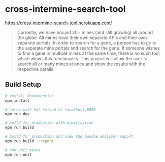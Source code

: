 # cross-intermine-search-tool

https://cross-intermine-search-tool.herokuapp.com/
> Currently, we have around 30+ mines (and still growing) all around the globe. All mines have their own separate APIs and their own separate portals. In order to search for a gene, a person has to go to the separate mine portals and search for the gene. If someone wishes to find a gene in multiple mines at the same time, there is no such tool which allows this functionality. This project will allow the user to search all or many mines at once and show the results with the respective details.

## Build Setup

``` bash
# install dependencies
npm install

# serve with hot reload at localhost:8080
npm run dev

# build for production with minification
npm run build

# build for production and view the bundle analyzer report
npm run build --report

# run unit tests
npm run unit

```
